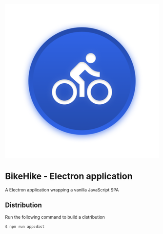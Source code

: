 ![BikeHike Icon](https://github.com/TheFlyingWhale/electron-bikehike/blob/main/build/icon.png)

# BikeHike - Electron application

A Electron application wrapping a vanilla JavaScript SPA

## Distribution

Run the following command to build a distribution

```
$ npm run app:dist
```
